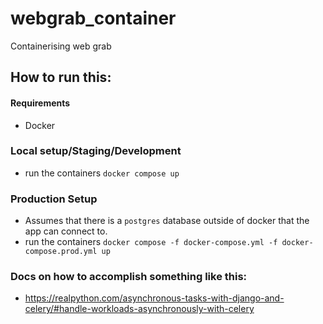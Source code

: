 # webgrab_container
Containerising web grab


## How to run this:
#### Requirements
- Docker


### Local setup/Staging/Development
- run the containers `docker compose up`

### Production Setup
- Assumes that there is a `postgres` database outside of docker that the app can connect to.
-  run the containers `docker compose -f docker-compose.yml -f docker-compose.prod.yml up`

### Docs on how to accomplish something like this:
- https://realpython.com/asynchronous-tasks-with-django-and-celery/#handle-workloads-asynchronously-with-celery

